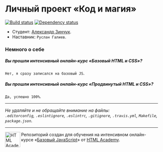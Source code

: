 # Личный проект «Код и магия»

[![Build status][travis-image]][travis-url]
[![Dependency status][dependency-image]][dependency-url]

* Студент: [Александр Зинчук](https://htmlacademy.ru/profile/id86999).
* Наставник: `Руслан Галиев`.

### Немного о себе

##### Вы прошли интенсивный онлайн-курс «Базовый HTML и CSS»?
`Нет, я сразу записался на базовый JS`.

##### Вы прошли интенсивный онлайн-курс «Продвинутый HTML и CSS»?
`Да, успешно 100%`.

---

_Не удаляйте и не обращайте внимание на файлы:_<br>
_`.editorconfig`, `.eslintignore`, `.eslintrc`, `.gitignore`, `.travis.yml`, `Makefile`, `package.json`._

---

<a href="https://htmlacademy.ru/js_intensive"><img align="left" width="50" height="50" title="HTML Academy" src="https://up.htmlacademy.ru/static/img/intensive/javascript/logo-for-github.svg"></a>

Репозиторий создан для обучения на интенсивном онлайн-курсе «[Базовый JavaScript](https://htmlacademy.ru/js_intensive)» от [HTML Academy](https://htmlacademy.ru).

[travis-image]: https://travis-ci.org/htmlacademy-javascript/86999-code-and-magick.svg?branch=master
[travis-url]: https://travis-ci.org/htmlacademy-javascript/86999-code-and-magick
[dependency-image]: https://david-dm.org/htmlacademy-javascript/86999-code-and-magick.svg?style=flat-square
[dependency-url]: https://david-dm.org/htmlacademy-javascript/86999-code-and-magick
